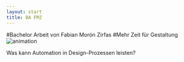 ```yaml
---
layout: start
title: BA FMZ
---
```

#Bachelor Arbeit von Fabian Morón Zirfas
#Mehr Zeit für Gestaltung
![animation](images/mt4dteaser.gif)  

Was kann Automation in Design-Prozessen leisten?  
